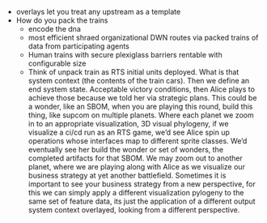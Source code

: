 - overlays let you treat any upstream as a template
- How do you pack the trains 
  - encode the dna
  - most efficient shraed organizational DWN routes via packed trains of data from participating agents
  - Human trains with secure plexiglass barriers rentable with configurable size
  - Think of unpack train as RTS initial units deployed. What is that system context (the contents of the train cars). Then we define an end system state. Acceptable victory conditions, then Alice plays to achieve those because we told her via strategic plans. This could be a wonder, like an SBOM, when you are playing this round, build this thing, like supcom on multiple planets. Where each planet we zoom in to an appropriate visualization, 3D visual phylogeny, if we visualize a ci/cd run as an RTS game, we’d see Alice spin up operations whose interfaces map to different sprite classes. We’d eventually see her build the wonder or set of wonders, the completed artifacts for that SBOM. We may zoom out to another planet, where we are playing along with Alice as we visualize our business strategy at yet another battlefield. Sometimes it is important to see your business strategy from a new perspective, for this we can simply apply a different visualization pylogeny to the same set of feature data, its just the application of a different output system context overlayed, looking from a  different perspective.